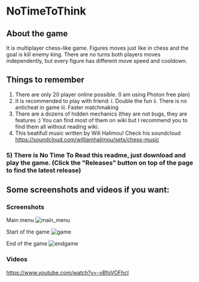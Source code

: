 # NoTimeToThink
## About the game
It is multiplayer chess-like game. Figures moves just like in chess and the goal is kill enemy king. There are no turns both players moves independently, but every figure has different move speed and cooldown.

## Things to remember
1) There are only 20 player online possible. (I am using Photon free plan)
2) It is recommended to play with friend:
   i. Double the fun
   ii. There is no anticheat in game
   iii. Faster matchmaking
3) There are a dozens of hidden mechanics (they are not bugs, they are features :)  You can find most of them on wiki but I recommend you to find them all without reading wiki.
4) This beatifull music written by Will Halimou! Check his soundcloud https://soundcloud.com/williamhalimou/sets/chess-music

### 5) There is No Time To Read this readme, just download and play the game. (Click the "Releases" button on top of the page to find the latest release)

## Some screenshots and videos if you want: 
### Screenshots
Main menu
![main_menu](https://i.imgur.com/nO7FYgM.png)

Start of the game
![game](https://i.imgur.com/HFLwewj.png)

End of the game
![endgame](https://i.imgur.com/BteEoX7.png)

### Videos

https://www.youtube.com/watch?v=-vBfoVOFhcI

